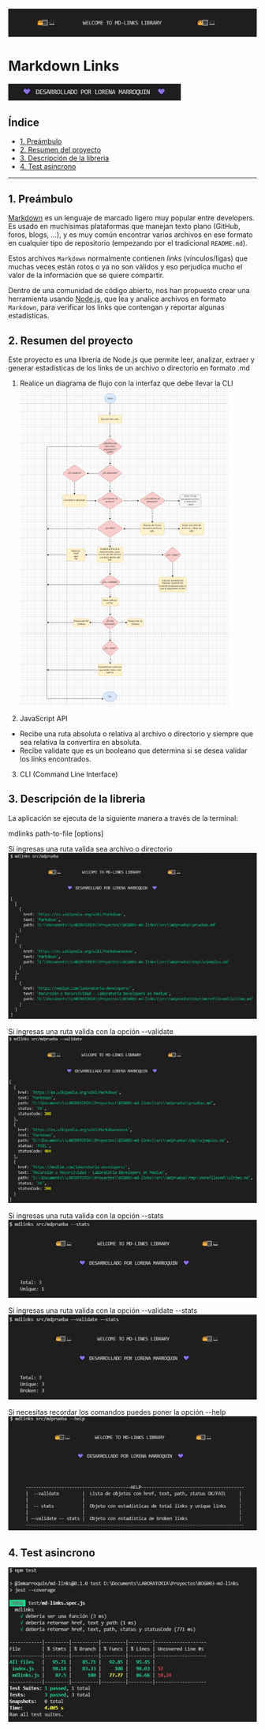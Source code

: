 ![welcome mdlinks library](./img/welcome-mdlinks.png)

# Markdown Links  
![Desarrollado por Lorena](./img/desarrollado-mdlinks.png)

## Índice

* [1. Preámbulo](#1-preámbulo)
* [2. Resumen del proyecto](#2-resumen-del-proyecto)
* [3. Descripción de la libreria](#3-descripción-de-la-libreria)
* [4. Test asincrono](#4-test-asincrono)


***

## 1. Preámbulo

[Markdown](https://es.wikipedia.org/wiki/Markdown) es un lenguaje de marcado
ligero muy popular entre developers. Es usado en muchísimas plataformas que
manejan texto plano (GitHub, foros, blogs, ...), y es muy común
encontrar varios archivos en ese formato en cualquier tipo de repositorio
(empezando por el tradicional `README.md`).

Estos archivos `Markdown` normalmente contienen _links_ (vínculos/ligas) que
muchas veces están rotos o ya no son válidos y eso perjudica mucho el valor de
la información que se quiere compartir.

Dentro de una comunidad de código abierto, nos han propuesto crear una
herramienta usando [Node.js](https://nodejs.org/), que lea y analice archivos
en formato `Markdown`, para verificar los links que contengan y reportar
algunas estadísticas.


## 2. Resumen del proyecto

Este proyecto es una librería de Node.js que permite leer, analizar, extraer y generar estadísticas de los links de un archivo o directorio en formato .md

1. Realice un diagrama de flujo con la interfaz que debe llevar la CLI
![Diagrama](./img/diagrama.png)

2. JavaScript API 
- Recibe una ruta absoluta o relativa al archivo o directorio y siempre que sea relativa la convertira en absoluta. 
- Recibe validate que es un booleano que determina si se desea validar los links encontrados. 

3. CLI (Command Line Interface)


## 3. Descripción de la libreria
La aplicación se ejecuta de la siguiente manera a través de la terminal:

mdlinks path-to-file [options]

Si ingresas una ruta valida sea archivo o directorio
![path en false](./img/ruta-false.png)


Si ingresas una ruta valida con la opción --validate
![path en true](./img/ruta-true.png)


Si ingresas una ruta valida con la opción --stats
![stats](./img/stats.png)


Si ingresas una ruta valida con la opción --validate --stats
![stats](./img/validatestats.png)


Si necesitas recordar los comandos puedes poner la opción --help
![stats](./img/help.png)


## 4. Test asincrono 
![test](./img/test.png)